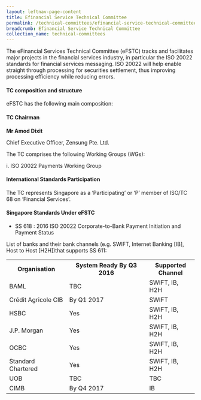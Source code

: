 ```yaml
---
layout: leftnav-page-content
title: Efinancial Service Technical Committee
permalink: /technical-committees/efinancial-service-technical-committee/
breadcrumb: Efinancial Service Technical Committee
collection_name: technical-committees
---
```


The eFinancial Services Technical Committee (eFSTC) tracks and facilitates major projects in the financial services industry, in particular the ISO 20022 standards for financial services messaging. ISO 20022 will help enable straight through processing for securities settlement, thus improving processing efficiency while reducing errors.

#### TC composition and structure
eFSTC has the following main composition:

#### TC Chairman

**Mr Amod Dixit**

Chief Executive Officer, Zensung Pte. Ltd.

The TC comprises the following Working Groups (WGs):

i. ISO 20022 Payments Working Group


#### International Standards Participation
The TC represents Singapore as a ‘Participating’ or ‘P’ member of ISO/TC 68 on ‘Financial Services’.


#### Singapore Standards Under eFSTC

* SS 618 : 2016   ISO 20022 Corporate-to-Bank Payment Initiation and Payment Status


List of banks and their bank channels (e.g. SWIFT, Internet Banking [IB], Host to Host [H2H])that supports SS 611:

<table class="tg">
  <tr>
    <th class="tg-6e8n">Organisation</th>
    <th class="tg-6e8n">System Ready By Q3 2016</th>
    <th class="tg-6e8n">Supported<br>Channel</th>
  </tr>
  <tr>
    <td class="tg-fymr">BAML</td>
    <td class="tg-0pky">TBC</td>
    <td class="tg-0pky">SWIFT, IB, H2H</td>
  </tr>
  <tr>
    <td class="tg-fymr">Crédit Agricole CIB</td>
    <td class="tg-0pky">By Q1 2017</td>
    <td class="tg-0pky">SWIFT</td>
  </tr>
  <tr>
    <td class="tg-fymr">HSBC</td>
    <td class="tg-0pky">Yes</td>
    <td class="tg-0pky">SWIFT, IB, H2H</td>
  </tr>
  <tr>
    <td class="tg-1wig">J.P. Morgan</td>
    <td class="tg-0lax">Yes</td>
    <td class="tg-0lax">SWIFT, IB, H2H</td>
  </tr>
  <tr>
    <td class="tg-1wig">OCBC</td>
    <td class="tg-0lax">Yes</td>
    <td class="tg-0lax">SWIFT, IB, H2H</td>
  </tr>
  <tr>
    <td class="tg-1wig">Standard Chartered</td>
    <td class="tg-0lax">Yes</td>
    <td class="tg-0lax">SWIFT, IB, H2H</td>
  </tr>
  <tr>
    <td class="tg-1wig">UOB</td>
    <td class="tg-0lax">TBC</td>
    <td class="tg-0lax">TBC</td>
  </tr>
  <tr>
    <td class="tg-1wig">CIMB</td>
    <td class="tg-0lax">By Q4 2017</td>
    <td class="tg-0lax">IB</td>
  </tr>
</table>
